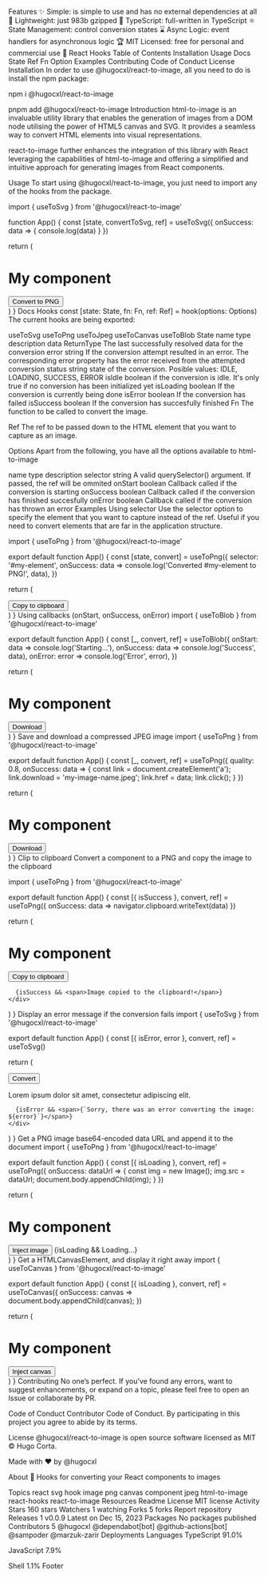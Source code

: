 Features
✨ Simple: is simple to use and has no external dependencies at all
🌱 Lightweight: just 983b gzipped
💎 TypeScript: full-written in TypeScript
⚛️ State Management: control conversion states
⌛️ Async Logic: event handlers for asynchronous logic
🏆 MIT Licensed: free for personal and commercial use
🚀 React Hooks
Table of Contents
Installation
Usage
Docs
State
Ref
Fn
Option
Examples
Contributing
Code of Conduct
License
Installation
In order to use @hugocxl/react-to-image, all you need to do is install the npm package:

npm i @hugocxl/react-to-image

pnpm add @hugocxl/react-to-image
Introduction
html-to-image is an invaluable utility library that enables the generation of images from a DOM node utilising the power of HTML5 canvas and SVG. It provides a seamless way to convert HTML elements into visual representations.

react-to-image further enhances the integration of this library with React leveraging the capabilities of html-to-image and offering a simplified and intuitive approach for generating images from React components.

Usage
To start using @hugocxl/react-to-image, you just need to import any of the hooks from the package.

import { useToSvg } from '@hugocxl/react-to-image'

function App() {
  const [state, convertToSvg, ref] = useToSvg<HTMLDivElement>({
    onSuccess: data => {
      console.log(data)
    }
  })

  return (
    <div ref={ref}>
      <h1>My component</h1>
      <button onClick={convertToSvg}>Convert to PNG</button>
    </div>
  )
}
Docs
Hooks
const [state: State, fn: Fn, ref: Ref] = hook<HtmlElement>(options: Options)
The current hooks are being exported:

useToSvg
useToPng
useToJpeg
useToCanvas
useToBlob
State
name	type	description
data	ReturnType<fn>	The last successfully resolved data for the conversion
error	string	If the conversion attempt resulted in an error. The corresponding error property has the error received from the attempted conversion
status	string	state of the conversion. Posible values: IDLE, LOADING, SUCCESS, ERROR
isIdle	boolean	if the conversion is idle. It's only true if no conversion has been initialized yet
isLoading	boolean	If the conversion is currently being done
isError	boolean	If the conversion has failed
isSuccess	boolean	If the conversion has succesfully finished
Fn
The function to be called to convert the image.

Ref
The ref to be passed down to the HTML element that you want to capture as an image.

Options
Apart from the following, you have all the options available to html-to-image

name	type	description
selector	string	A valid querySelector() argument. If passed, the ref will be ommited
onStart	boolean	Callback called if the conversion is starting
onSuccess	boolean	Callback called if the conversion has finished succesfully
onError	boolean	Callback called if the conversion has thrown an error
Examples
Using selector
Use the selector option to specify the element that you want to capture instead of the ref. Useful if you need to convert elements that are far in the application structure.

import { useToPng } from '@hugocxl/react-to-image'

export default function App() {
  const [state, convert] = useToPng<HTMLDivElement>({
    selector: '#my-element',
    onSuccess: data => console.log('Converted #my-element to PNG!', data),
  })

  return (
    <div>
      <button onClick={convert}>Copy to clipboard</button>
    </div>
  )
}
Using callbacks (onStart, onSuccess, onError)
import { useToBlob } from '@hugocxl/react-to-image'

export default function App() {
  const [_, convert, ref] = useToBlob<HTMLDivElement>({
    onStart: data => console.log('Starting...'),
    onSuccess: data => console.log('Success', data),
    onError: error => console.log('Error', error),
  })

  return (
    <div ref={ref}>
      <h1>My component</h1>
      <button onClick={convert}>Download</button>
    </div>
  )
}
Save and download a compressed JPEG image
import { useToPng } from '@hugocxl/react-to-image'

export default function App() {
  const [_, convert, ref] = useToPng<HTMLDivElement>({
    quality: 0.8,
    onSuccess: data => {
      const link = document.createElement('a');
      link.download = 'my-image-name.jpeg';
      link.href = data;
      link.click();
    }
  })

  return (
    <div ref={ref}>
      <h1>My component</h1>
      <button onClick={convert}>Download</button>
    </div>
  )
}
Clip to clipboard
Convert a component to a PNG and copy the image to the clipboard

import { useToPng } from '@hugocxl/react-to-image'

export default function App() {
  const [{ isSuccess }, convert, ref] = useToPng<HTMLDivElement>({
    onSuccess: data => navigator.clipboard.writeText(data)
  })

  return (
    <div ref={ref}>
      <h1>My component</h1>
      <button onClick={convert}>Copy to clipboard</button>

      {isSuccess && <span>Image copied to the clipboard!</span>}
    </div>
  )
}
Display an error message if the conversion fails
import { useToSvg } from '@hugocxl/react-to-image'

export default function App() {
  const [{ isError, error }, convert, ref] = useToSvg<HTMLDivElement>()

  return (
    <div ref={ref}>
    <button onClick={convert}>Convert</button>
      <p>
        Lorem ipsum dolor sit amet, consectetur adipiscing elit. 
      </p>
      
      
      {isError && <span>{`Sorry, there was an error converting the image: ${error}`}</span>}
    </div>
  )
}
Get a PNG image base64-encoded data URL and append it to the document
import { useToPng } from '@hugocxl/react-to-image'

export default function App() {
  const [{ isLoading }, convert, ref] = useToPng<HTMLDivElement>({
    onSuccess: dataUrl => {
      const img = new Image();
      img.src = dataUrl;
      document.body.appendChild(img);
    }
  })

  return (
    <div ref={ref}>
      <h1>My component</h1>
      <button onClick={convert}>Inject image</button>
      {isLoading && <span>Loading...</span>}
    </div>
  )
}
Get a HTMLCanvasElement, and display it right away
import { useToCanvas } from '@hugocxl/react-to-image'

export default function App() {
  const [{ isLoading }, convert, ref] = useToCanvas<HTMLDivElement>({
    onSuccess: canvas => document.body.appendChild(canvas);
  })

  return (
    <div ref={ref}>
      <h1>My component</h1>
      <button onClick={convert}>Inject canvas</button>
    </div>
  )
}
Contributing
No one’s perfect. If you’ve found any errors, want to suggest enhancements, or expand on a topic, please feel free to open an Issue or collaborate by PR.

Code of Conduct
Contributor Code of Conduct. By participating in this project you agree to abide by its terms.

License
@hugocxl/react-to-image is open source software licensed as MIT © Hugo Corta.

Made with ♥ by @hugocxl

About
📸 Hooks for converting your React components to images

Topics
react svg hook image png canvas component jpeg html-to-image react-hooks react-to-image
Resources
 Readme
License
 MIT license
 Activity
Stars
 160 stars
Watchers
 1 watching
Forks
 5 forks
Report repository
Releases 1
v0.0.9
Latest
on Dec 15, 2023
Packages
No packages published
Contributors
5
@hugocxl
@dependabot[bot]
@github-actions[bot]
@sampoder
@marzuk-zarir
Deployments
Languages
TypeScript
91.0%
 
JavaScript
7.9%
 
Shell
1.1%
Footer

